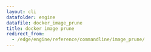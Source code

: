 ```yaml
---
layout: cli
datafolder: engine
datafile: docker_image_prune
title: docker image prune
redirect_from:
  - /edge/engine/reference/commandline/image_prune/
---
```

